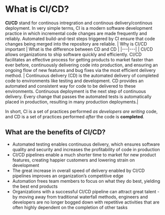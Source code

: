 
# What is CI/CD?

**CI/CD** stand for continous intregration and continous delivery/continous deployment.
In very simple terms, CI is a modern software development practice in which incremental code changes are made frequently and reliably. Automated build-and-test steps triggered by CI ensure that code changes being merged into the repository are reliable.
| Why is CI/CD important  | What is the difference between CD and CD  |
|---|---|
| CI/CD allows organizations to ship software quickly and efficiently. CI/CD facilitates an effective process for getting products to market faster than ever before, continuously delivering code into production, and ensuring an ongoing flow of new features and bug fixes via the most efficient delivery method.   |   Continuous delivery (CD) is the automated delivery of completed code to environments like testing and development. CD provides an automated and consistent way for code to be delivered to these environments. Continuous deployment is the next step of continuous delivery. Every change that passes the automated tests is automatically placed in production, resulting in many production deployments.|

In short, CI is a set of practices performed *as developers are writing* code, and CD is a set of practices performed *after* the code is **completed**.

## What are the benefits of CI/CD?

- Automated testing enables continuous delivery, which ensures software quality and security and increases the profitability of code in production
- CI/CD pipelines enable a much shorter time to market for new product features, creating happier customers and lowering strain on development
- The great increase in overall speed of delivery enabled by CI/CD pipelines improves an organization’s competitive edge
- Automation frees team members to focus on what they do best, yielding the best end products
- Organizations with a successful CI/CD pipeline can attract great talent - by moving away from traditional waterfall methods, engineers and developers are no longer bogged down with repetitive activities that are often highly dependent on the completion of other tasks
